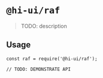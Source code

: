 # `@hi-ui/raf`

> TODO: description

## Usage

```
const raf = require('@hi-ui/raf');

// TODO: DEMONSTRATE API
```
